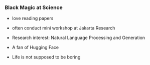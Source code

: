 ### Black Magic at Science

- love reading papers

- often conduct mini workshop at Jakarta Research

- Research interest: Natural Language Processing and Generation

- A fan of Hugging Face

- Life is not supposed to be boring